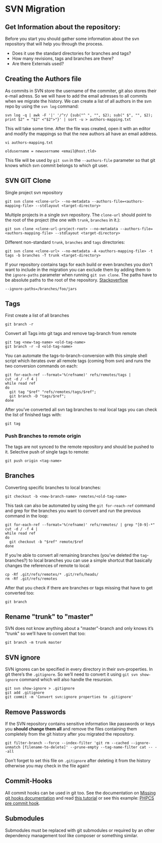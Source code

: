 # SVN Migration

## Get Information about the repository:

Before you start you should gather some information about the svn repository that will help you through the process.

* Does it use the standard directories for branches and tags?
* How many revisions, tags and branches are there?
* Are there Externals used?

## Creating the Authors file

As commits in SVN store the username of the commiter, git also stores their e-mail adress. So we will have to add the email adresses to all commits when we migrate the history. We can create a list of all authors in the svn repo by using the `svn log` command:

	svn log -q | awk -F '|' '/^r/ {sub("^ ", "", $2); sub(" $", "", $2); print $2" = "$2" <"$2">"}' | sort -u > authors-mapping.txt

This will take some time. After the file was created, open it with an editor and modify the mappings so that the new authors all have an email address.

	vi authors-mapping.txt

	oldusername = newusername <email@host.tld>

This file will be used by `git svn` in the `--authors-file` parameter so that git knows which svn commit belongs to which git user.

## SVN GIT Clone

Single project svn repository

	git svn clone <clone-url> --no-metadata --authors-file=<authors-mapping-file> --stdlayout <target-directory>

Multiple projects in a single svn repository. The `clone-url` should point to the root of the project (the one with `trunk`, `branches` in it.):
	
	git svn clone <clone-url-project-root> --no-metadata --authors-file=<authors-mapping-file> --stdlayout <target-directory>

Different non-standard `trunk`, `branches` and `tags` directories:

	git svn clone <clone-url> --no-metadata -A <authors-mapping-file> -t tags -b branches -T trunk <target-directory>

If your repository contains tags for each build or even branches you don't want to include in the migration you can exclude them by adding them to the `ignore-paths` parameter when running `git svn clone`. The paths have to be absolute paths to the root of the repository. [Stackoverflow](http://stackoverflow.com/questions/7668752/git-svn-ignore-paths)

	--ignore-paths=/branches/foo/jars

## Tags

First create a list of all branches

	git branch -r

Convert all Tags into git tags and remove tag-branch from remote

	git tag <new-tag-name> <old-tag-name>
	git branch -r -d <old-tag-name>

You can automate the tags-to-branch-conversion with this simple shell script which iterates over all remote tags (coming from svn) and runs the two conversion commands on each:

	git for-each-ref --format='%(refname)' refs/remotes/tags |
	cut -d / -f 4 |
	while read ref
	do
	  git tag "$ref" "refs/remotes/tags/$ref";
	  git branch -D "tags/$ref";
	done

After you’ve converted all svn tag branches to real local tags you can check the list of finished tags with:

	git tag

### Push Branches to remote origin

The tags are not synced to the remote repository and should be pushed to it. Selective push of single tags to remote:

	git push origin <tag-name>

## Branches

Converting specific branches to local branches:
	
	git checkout -b <new-branch-name> remotes/<old-tag-name>

This task can also be automated by using the `git for-reach-ref` command and grep for the branches you want to convert and run the previous command in the loop:

	git for-each-ref --format='%(refname)' refs/remotes/ | grep "[0-9]-*"
	cut -d / -f 4 |
	while read ref
	do
	  git checkout -b "$ref" remote/$ref
	done

If you’re able to convert all remaining branches (you’ve deleted the `tag`-branches?) to local branches you can use a simple shortcut that basically changes the references of remote to local:

	cp -Rf .git/refs/remotes/* .git/refs/heads/
	rm -Rf .git/refs/remotes

After that you check if there are branches or tags missing that have to get converted too:

	git branch

## Rename "trunk" to "master"

SVN does not know anything about a "master"-branch and only knows it’s "trunk" so we’ll have to convert that too:

	git branch -m trunk master

## SVN ignore

SVN ignores can be specified in every directory in their svn-properties. In git there’s the `.gitignore`. So we’ll need to convert it using `git svn show-ignore` command which will also handle the resursion.

	git svn show-ignore > .gitignore
	git add .gitignore
	git commit -m 'Convert svn:ignore properties to .gitignore'

## Remove Passwords

If the SVN repository contains sensitive information like passwords or keys you **should change them all** and remove the files containing them completely from the git history after you migrated the repository.

	git filter-branch --force --index-filter 'git rm --cached --ignore-unmatch [filename-to-delete]' --prune-empty --tag-name-filter cat -- --all

Don’t forget to set this file on `.gitignore` after deleting it from the history otherwise you may check in the file again!

## Commit-Hooks

All commit hooks can be used in git too. See the documentation on [Missing git hooks documentation](http://longair.net/blog/2011/04/09/missing-git-hooks-documentation/) and read [this tutorial](http://css.dzone.com/articles/all-git-hooks-you-need) or see this example: [PHPCS pre commit hook](https://github.com/s0enke/git-hooks/tree/master/phpcs-pre-commit).

## Submodules

Submodules must be replaced with git submodules or required by an other dependency management tool like composer or something similar.